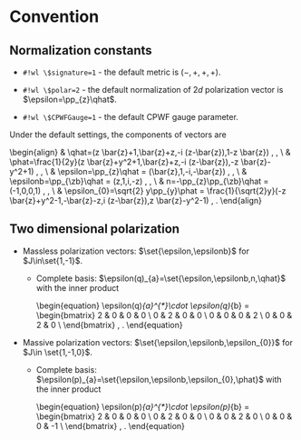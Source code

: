 # Convention

<span hidden> $
\newcommand{\qhat}{\hat{q}}
\newcommand{\phat}{\hat{p}}
\newcommand{\epsilonb}{\bar{\epsilon}}
$ </span>

## Normalization constants

* `#!wl \$signature=1` - the default metric is $(-,+,+,+)$.

* `#!wl \$polar=2` - the default normalization of $2d$ polarization vector is $\epsilon=\pp_{z}\qhat$.

* `#!wl \$CPWFGauge=1` - the default CPWF gauge parameter.

Under the default settings, the components of vectors are

\begin{align}
    &
    \qhat=(z \bar{z}+1,\bar{z}+z,-i (z-\bar{z}),1-z \bar{z})
    \, ,
    \\
    &
    \phat=\frac{1}{2y}(z \bar{z}+y^2+1,\bar{z}+z,-i (z-\bar{z}),-z \bar{z}-y^2+1)
    \, ,
    \\
    &
    \epsilon=\pp_{z}\qhat
    =
    (\bar{z},1,-i,-\bar{z})
    \, ,
    \\
    &
    \epsilonb=\pp_{\zb}\qhat
    =
    (z,1,i,-z)
    \, ,
    \\
    &
    n=-\pp_{z}\pp_{\zb}\qhat
    =
    (-1,0,0,1)
    \, ,
    \\
    &
    \epsilon_{0}=\sqrt{2} y\pp_{y}\phat
    =
    \frac{1}{\sqrt{2}y}(-z \bar{z}+y^2-1,-\bar{z}-z,i (z-\bar{z}),z \bar{z}-y^2-1)
    \, .
\end{align}

## Two dimensional polarization

* Massless polarization vectors: $\set{\epsilon,\epsilonb}$ for $J\in\set{1,-1}$.

    * Complete basis: $\epsilon(q)_{a}=\set{\epsilon,\epsilonb,n,\qhat}$ with the inner product

        \begin{equation}
            \epsilon(q)_{a}^{*}\cdot \epsilon(q)_{b}
            =
            \begin{bmatrix}
                2 & 0 & 0 & 0 \\
                0 & 2 & 0 & 0 \\
                0 & 0 & 0 & 2 \\
                0 & 0 & 2 & 0 \\
            \end{bmatrix}
            \, .
        \end{equation}

* Massive polarization vectors: $\set{\epsilon,\epsilonb,\epsilon_{0}}$ for $J\in \set{1,-1,0}$.

    * Complete basis: $\epsilon(p)_{a}=\set{\epsilon,\epsilonb,\epsilon_{0},\phat}$ with the inner product

        \begin{equation}
            \epsilon(p)_{a}^{*}\cdot \epsilon(p)_{b}
            =
            \begin{bmatrix}
                2 & 0 & 0 & 0 \\
                0 & 2 & 0 & 0 \\
                0 & 0 & 2 & 0 \\
                0 & 0 & 0 & -1 \\
            \end{bmatrix}
            \, .
        \end{equation}